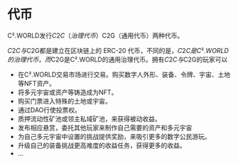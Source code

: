 # 代币

C².WORLD发行$C2C（治理代币）$C2G（通用代币）两种代币。

$C2C与$C2G都是建立在区块链上的 ERC-20 代币，不同的是，$C2C是C².WORLD的治理代币，而$C2G是C².WORLD的通用治理代币。拥有$C2C与$C2G的玩家可以

* 在C².WORLD交易市场进行交易。购买数字人外形、装备、令牌、宇宙、土地等NFT资产。
* 将多元宇宙或资产等铸造成为NFT。
* 购买门票进入特殊的土地或宇宙。
* 通过DAO行使投票权。
* 质押流动性矿池或领主私域矿池，来获得被动收益。
* 发布相应悬赏，委托其他玩家来制作自己需要的资产和多元宇宙
* 为自己多元宇宙中设置的挑战提供奖励，来吸引更多的数字公民游玩。
* 升级自己的装备挑战更高难度的收益任务，获得更多的收益。
* ...
